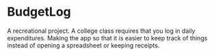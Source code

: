 # BudgetLog

A recreational project. A college class requires that you log in daily expenditures. Making the app so that it is easier to keep track of things instead of opening a spreadsheet or keeping receipts.
